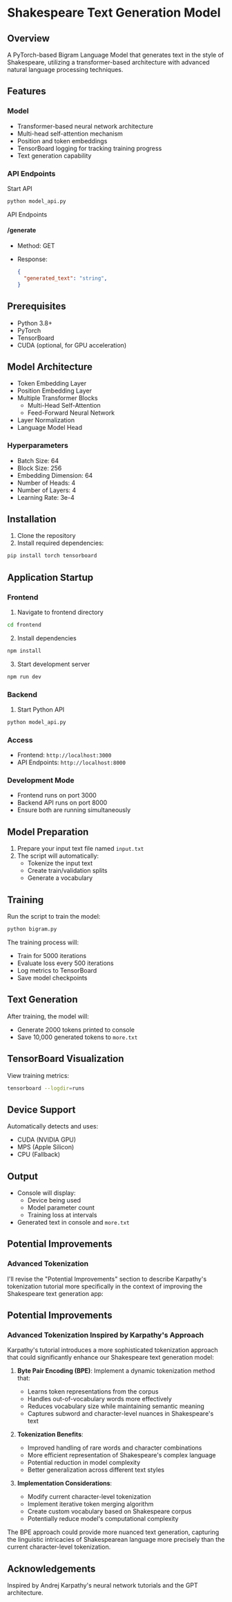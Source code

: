 # Shakespeare Text Generation Model

## Overview
A PyTorch-based Bigram Language Model that generates text in the style of Shakespeare, utilizing a transformer-based architecture with advanced natural language processing techniques.

## Features
### Model
- Transformer-based neural network architecture
- Multi-head self-attention mechanism
- Position and token embeddings
- TensorBoard logging for tracking training progress
- Text generation capability

### API Endpoints

Start API
```bash
python model_api.py
```
API Endpoints

#### /generate

- Method: GET

- Response:

  ```json
  {
    "generated_text": "string",
  }
  ```

## Prerequisites
- Python 3.8+
- PyTorch
- TensorBoard
- CUDA (optional, for GPU acceleration)

## Model Architecture
- Token Embedding Layer
- Position Embedding Layer
- Multiple Transformer Blocks
  - Multi-Head Self-Attention
  - Feed-Forward Neural Network
- Layer Normalization
- Language Model Head

### Hyperparameters
- Batch Size: 64
- Block Size: 256
- Embedding Dimension: 64
- Number of Heads: 4
- Number of Layers: 4
- Learning Rate: 3e-4

## Installation
1. Clone the repository
2. Install required dependencies:
```bash
pip install torch tensorboard
```

## Application Startup

### Frontend
1. Navigate to frontend directory
```bash
cd frontend
```

2. Install dependencies
```bash
npm install
```

3. Start development server
```bash
npm run dev
```

### Backend
1. Start Python API
```bash
python model_api.py
```

### Access
- Frontend: `http://localhost:3000`
- API Endpoints: `http://localhost:8000`

### Development Mode
- Frontend runs on port 3000
- Backend API runs on port 8000
- Ensure both are running simultaneously

## Model Preparation
1. Prepare your input text file named `input.txt`
2. The script will automatically:
   - Tokenize the input text
   - Create train/validation splits
   - Generate a vocabulary

## Training
Run the script to train the model:
```bash
python bigram.py
```

The training process will:
- Train for 5000 iterations
- Evaluate loss every 500 iterations
- Log metrics to TensorBoard
- Save model checkpoints

## Text Generation
After training, the model will:
- Generate 2000 tokens printed to console
- Save 10,000 generated tokens to `more.txt`

## TensorBoard Visualization
View training metrics:
```bash
tensorboard --logdir=runs
```

## Device Support
Automatically detects and uses:
- CUDA (NVIDIA GPU)
- MPS (Apple Silicon)
- CPU (Fallback)

## Output
- Console will display:
  - Device being used
  - Model parameter count
  - Training loss at intervals
- Generated text in console and `more.txt`

## Potential Improvements
### Advanced Tokenization
I'll revise the "Potential Improvements" section to describe Karpathy's tokenization tutorial more specifically in the context of improving the Shakespeare text generation app:

## Potential Improvements
### Advanced Tokenization Inspired by Karpathy's Approach
Karpathy's tutorial introduces a more sophisticated tokenization approach that could significantly enhance our Shakespeare text generation model:

1. **Byte Pair Encoding (BPE)**: Implement a dynamic tokenization method that:
   - Learns token representations from the corpus
   - Handles out-of-vocabulary words more effectively
   - Reduces vocabulary size while maintaining semantic meaning
   - Captures subword and character-level nuances in Shakespeare's text

2. **Tokenization Benefits**:
   - Improved handling of rare words and character combinations
   - More efficient representation of Shakespeare's complex language
   - Potential reduction in model complexity
   - Better generalization across different text styles

3. **Implementation Considerations**:
   - Modify current character-level tokenization
   - Implement iterative token merging algorithm
   - Create custom vocabulary based on Shakespeare corpus
   - Potentially reduce model's computational complexity

The BPE approach could provide more nuanced text generation, capturing the linguistic intricacies of Shakespearean language more precisely than the current character-level tokenization.

## Acknowledgements
Inspired by Andrej Karpathy's neural network tutorials and the GPT architecture.